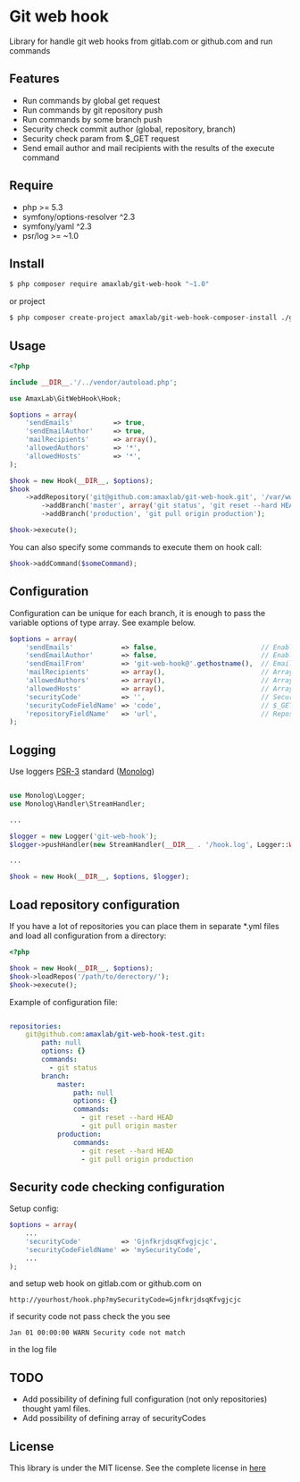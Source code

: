 Git web hook
===

Library for handle git web hooks from gitlab.com or github.com and run commands 

Features
--------

- Run commands by global get request
- Run commands by git repository push
- Run commands by some branch push
- Security check commit author (global, repository, branch)
- Security check param from $_GET request
- Send email author and mail recipients with the results of the execute command

Require
-------

- php >= 5.3
- symfony/options-resolver ^2.3
- symfony/yaml ^2.3
- psr/log >= ~1.0

Install
-------
``` bash
$ php composer require amaxlab/git-web-hook "~1.0"
```

or project

``` bash
$ php composer create-project amaxlab/git-web-hook-composer-install ./git-web-hook --prefer-dist
```

Usage
-----
```php
<?php

include __DIR__.'/../vendor/autoload.php';

use AmaxLab\GitWebHook\Hook;

$options = array(
    'sendEmails'          => true,
    'sendEmailAuthor'     => true,
    'mailRecipients'      => array(),
    'allowedAuthors'      => '*',
    'allowedHosts'        => '*',
);

$hook = new Hook(__DIR__, $options);
$hook
	->addRepository('git@github.com:amaxlab/git-web-hook.git', '/var/www/me_project_folder/web', array(/*command executed on each push to repository*/))
		->addBranch('master', array('git status', 'git reset --hard HEAD', 'git pull origin master'), '/var/www/my_project_folder/demo_subdomain',  array $options = array()) // commands executed on push to specified branch in /var/www/html/my_site/ folder
 		->addBranch('production', 'git pull origin production');

$hook->execute();
```

You can also specify some commands to execute them on hook call:

```php
$hook->addCommand($someCommand);
```

Configuration
-------------

Configuration can be unique for each branch, it is enough to pass the variable options of type array. See example below.

```php
$options = array(
    'sendEmails'            => false,                          // Enable or disable sending emails
    'sendEmailAuthor'       => false,                          // Enable or disable sending email commit author
    'sendEmailFrom'         => 'git-web-hook@'.gethostname(),  // Email address from which messages are sent
    'mailRecipients'        => array(),                        // Array of subscribers
    'allowedAuthors'        => array(),                        // Array of commit authors allowed to execute commands
    'allowedHosts'          => array(),                        // Array of hook hosts allowed to execute commands
    'securityCode'          => '',                             // Security code on check $_GET request
    'securityCodeFieldName' => 'code',                         // $_GET field name of security code
    'repositoryFieldName'   => 'url',                          // Repository filed name on the JSON query
);
```

Logging
-------

Use loggers [PSR-3](https://github.com/php-fig/fig-standards/blob/master/accepted/PSR-3-logger-interface.md) standard ([Monolog](https://github.com/Seldaek/monolog))

```php

use Monolog\Logger;
use Monolog\Handler\StreamHandler;

...

$logger = new Logger('git-web-hook');
$logger->pushHandler(new StreamHandler(__DIR__ . '/hook.log', Logger::WARNING));

...

$hook = new Hook(__DIR__, $options, $logger);

```

Load repository configuration
-----------------------------

If you have a lot of repositories you can place them in separate *.yml files and load all configuration from a directory:

```php
<?php

$hook = new Hook(__DIR__, $options);
$hook->loadRepos('/path/to/derectory/');
$hook->execute();
```

Example of configuration file:
```yml

repositories:
    git@github.com:amaxlab/git-web-hook-test.git:
        path: null
        options: {}
        commands: 
          - git status
        branch:
            master:
                path: null
                options: {}
                commands: 
                  - git reset --hard HEAD
                  - git pull origin master
            production:
                commands: 
                  - git reset --hard HEAD
                  - git pull origin production

```

Security code checking configuration
------------------------------------

Setup config:
```php
$options = array(
    ...
    'securityCode'          => 'GjnfkrjdsqKfvgjcjc',
    'securityCodeFieldName' => 'mySecurityCode',
    ...
);
```

and setup web hook on gitlab.com or github.com on 
```
http://yourhost/hook.php?mySecurityCode=GjnfkrjdsqKfvgjcjc
```

if security code not pass check the you see 
```
Jan 01 00:00:00 WARN Security code not match
```
in the log file

TODO
----

* Add possibility of defining full configuration (not only repositories) thought yaml files.
* Add possibility of defining array of securityCodes

License
--------
This library is under the MIT license. See the complete license in [here](https://github.com/amaxlab/git-web-hook/blob/master/LICENSE)
